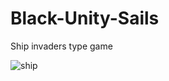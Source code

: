 # Black-Unity-Sails
Ship invaders type game

![ship](https://user-images.githubusercontent.com/124541750/217130964-2c4f8a9a-dd1b-4309-b038-830026d15cd3.gif)



